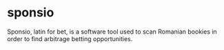 # sponsio

Sponsio, latin for bet, is a software tool used to scan Romanian bookies in order to find arbitrage betting opportunities.

